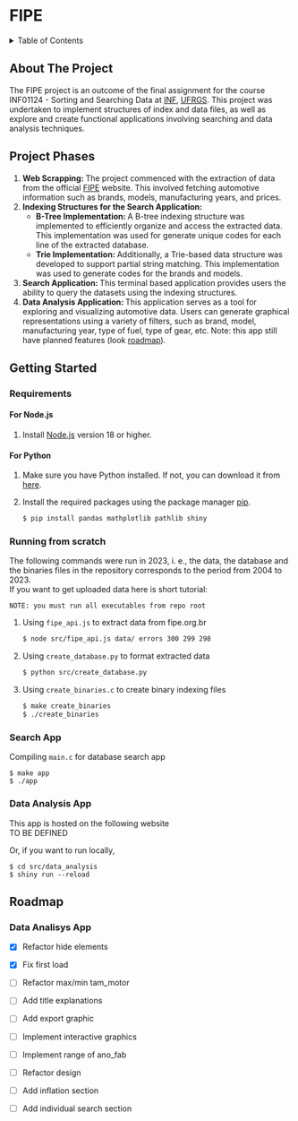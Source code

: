 # FIPE
<details>
  <summary>Table of Contents</summary>
  <ol>
    <li><a href="#about-the-project">About The Project</a></li>
    <li><a href="#project-phases">Project Phases</a></li>
    <li>
      <a href="#getting-started">Getting Started</a>
      <ul>
        <li><a href="#requirements">Requirements</a></li>
        <li><a href="#running-from-scratch">Running from scratch</a></li>
        <li><a href="#search-app">Search App</a></li>
        <li><a href="#data-analysis-app">Data Analysis App</a></li>        
      </ul>
    </li>
    <li><a href="#roadmap">Roadmap</a></li>
  </ol>
</details>

<!-- ABOUT THE PROJECT -->
<a name="about-the-project"></a>
## About The Project
The FIPE project is an outcome of the final assignment for the course INF01124 - Sorting and Searching Data at [INF](https://www.inf.ufrgs.br/site/en), [UFRGS](http://www.ufrgs.br/ufrgs/inicial). This project was undertaken to implement structures of index and data files, as well as explore and create functional applications involving searching and data analysis techniques.

<!-- PROJECT PHASES -->
<a name="#project-phases"></a>
## Project Phases
<ol>
	<li><b>Web Scrapping: </b>The project commenced with the extraction of data from the official <a href=https://fipe.org.br>FIPE</a> website. This involved fetching automotive information such as brands, models, manufacturing years, and prices.</li>
	<li><b>Indexing Structures for the Search Application: </b>
		<ul>
			<li><b>B-Tree Implementation: </b> A B-tree indexing structure was implemented to efficiently organize and access the extracted data. This implementation was used for generate unique codes for each line of the extracted database.</li>
			<li><b>Trie Implementation: </b> Additionally, a Trie-based data structure was developed to support partial string matching. This implementation was used to generate codes for the brands and models.</li>
		</ul>
	</li>
    <li><b>Search Application: </b> This terminal based application provides users the ability to query the datasets using the indexing structures.</li>
    <li><b>Data Analysis Application: </b> This application serves as a tool for exploring and visualizing automotive data. Users can generate graphical representations using a variety of filters, such as brand, model, manufacturing year, type of fuel, type of gear, etc.  
    Note: this app still have planned features (look <a href="#roadmap">roadmap</a>).</li>
</ol>

<!-- GETTING STARTED -->
<a name="#getting-started"></a>
## Getting Started

<!-- REQUIREMENTS -->
<a name="#requirements"></a>
### Requirements
#### For Node.js
1. Install [Node.js](https://nodejs.org/) version 18 or higher.

#### For Python
1. Make sure you have Python installed. If not, you can download it from [here](https://www.python.org/downloads/).
2. Install the required packages using the package manager [pip](https://pip.pypa.io/en/stable/).

   ```bash
   $ pip install pandas mathplotlib pathlib shiny
   
<!-- RUNNING FROM SCRATCH -->
<a name="#running-from-scratch"></a>
### Running from scratch
The following commands were run in 2023, i. e., the data, the database and the binaries files in the repository corresponds to the period from 2004 to 2023.  
If you want to get uploaded data here is short tutorial: 


`NOTE: you must run all executables from repo root`

1) Using `fipe_api.js` to extract data from fipe.org.br
    ```bash
    $ node src/fipe_api.js data/ errors 300 299 298

2) Using `create_database.py` to format extracted data
    ```bash
    $ python src/create_database.py

3) Using `create_binaries.c` to create binary indexing files
    ```bash
    $ make create_binaries  
    $ ./create_binaries
    
<!-- SEARCH APP -->
<a name="#search-app"></a>
### Search App

Compiling `main.c` for database search app

    $ make app
    $ ./app

<!-- DATA ANALYSIS -->
<a name="#data-analysis-app"></a>
### Data Analysis App
This app is hosted on the following website  
TO BE DEFINED

Or, if you want to run locally,

    $ cd src/data_analysis
    $ shiny run --reload


<!-- ROADMAP -->
<a name="roadmap"></a>
## Roadmap
### Data Analisys App
- [x] Refactor hide elements
- [x] Fix first load
- [ ] Refactor max/min tam_motor
- [ ] Add title explanations
- [ ] Add export graphic
- [ ] Implement interactive graphics
- [ ] Implement range of ano_fab 
- [ ] Refactor design
- [ ] Add inflation section
- [ ] Add individual search section


